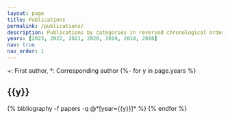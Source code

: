 ```yaml
---
layout: page
title: Publications
permalink: /publications/
description: Publications by categories in reversed chronological order.
years: [2023, 2022, 2021, 2020, 2019, 2018, 2016]
nav: true
nav_order: 1
---
```


<!-- _pages/publications.md -->
<div class="publications">
  +: First author, *: Corresponding author
{%- for y in page.years %}
  <h2 class="year">{{y}}</h2>
  {% bibliography -f papers -q @*[year={{y}}]* %}
{% endfor %}

</div>
